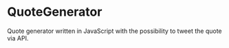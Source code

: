 # QuoteGenerator
Quote generator written in JavaScript with the possibility to tweet the quote via API.
